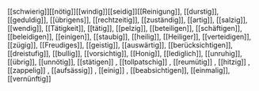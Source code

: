 [[schwierig]][[nötig]][[windig]][[seidig]][[Reinigung]], [[durstig]], [[geduldig]], [[übrigens]], [[rechtzeitig]], [[zuständig]], [[artig]], [[salzig]], [[wendig]], [[Tätigkeit]], [[tätig]], [[pelzig]], [[beteiligen]], [[schäftigen]], [[beleidigen]], [[einigen]], [[staubig]], [[heilig]], [[Heiliger]], [[verteidigen]], [[zügig]], [[Freudiges]], [[geistig]], [[auswärtig]], [[berücksichtigen]], [[dreistufig]], [[bullig]], [[vorsichtig]], [[Honig]], [[lediglich]], [[unruhig]], [[übrig]], [[unnötig]], [[stätigen]]
, [[tollpatschig]]
, [[reumütig]]
, [[hitzig]]
, [[zappelig]]
, [[aufsässig]]
, [[einig]]
, [[beabsichtigen]], [[einmalig]], [[vernünftig]]